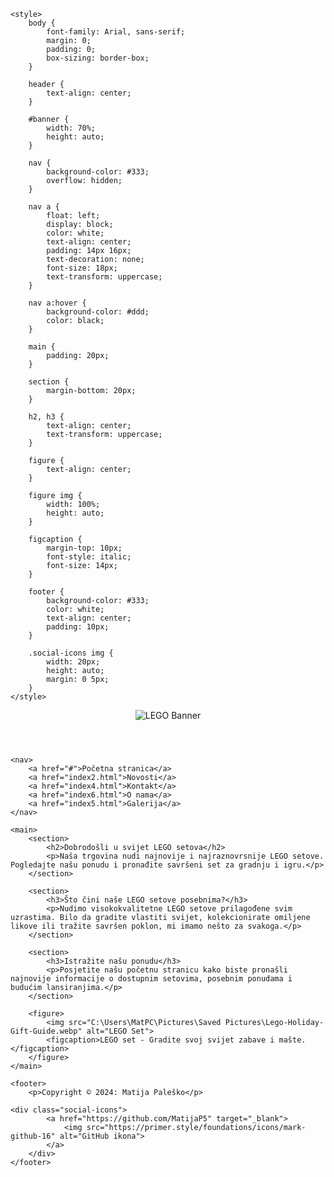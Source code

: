 <!DOCTYPE html>
<html lang="hr">
<head>
    <meta charset="UTF-8">
    <meta name="description" content="Prodaja LEGO setova - Veliki izbor LEGO setova za sve uzraste. Pronađite savršen set za sebe ili kao poklon.">
    <meta name="keywords" content="LEGO, prodaja, setovi, kockice, igračke">
    <meta name="author" content="Vaše Ime">
    <meta name="viewport" content="width=device-width, initial-scale=1.0">
    <title>Prodaja LEGO setova</title>

    <style>
        body {
            font-family: Arial, sans-serif;
            margin: 0;
            padding: 0;
            box-sizing: border-box;
        }

        header {
            text-align: center;
        }

        #banner {
            width: 70%;
            height: auto;
        }

        nav {
            background-color: #333;
            overflow: hidden;
        }

        nav a {
            float: left;
            display: block;
            color: white;
            text-align: center;
            padding: 14px 16px;
            text-decoration: none;
            font-size: 18px;
            text-transform: uppercase;
        }

        nav a:hover {
            background-color: #ddd;
            color: black;
        }

        main {
            padding: 20px;
        }

        section {
            margin-bottom: 20px;
        }

        h2, h3 {
            text-align: center;
            text-transform: uppercase;
        }

        figure {
            text-align: center;
        }

        figure img {
            width: 100%;
            height: auto;
        }

        figcaption {
            margin-top: 10px;
            font-style: italic;
            font-size: 14px;
        }

        footer {
            background-color: #333;
            color: white;
            text-align: center;
            padding: 10px;
        }

        .social-icons img {
            width: 20px;
            height: auto;
            margin: 0 5px;
        }
    </style>
</head>
<body>
    <header>
        <img id="banner" src="C:.\Users\MatPC.\Pictures.\Saved Pictures.\2fca64c73e0b970550c84ee765533b20.JPG" alt="LEGO Banner">
    </header>

    <nav>
        <a href="#">Početna stranica</a>
        <a href="index2.html">Novosti</a>
        <a href="index4.html">Kontakt</a>
        <a href="index6.html">O nama</a>
        <a href="index5.html">Galerija</a>
    </nav>

    <main>
        <section>
            <h2>Dobrodošli u svijet LEGO setova</h2>
            <p>Naša trgovina nudi najnovije i najraznovrsnije LEGO setove. Pogledajte našu ponudu i pronađite savršeni set za gradnju i igru.</p>
        </section>

        <section>
            <h3>Što čini naše LEGO setove posebnima?</h3>
            <p>Nudimo visokokvalitetne LEGO setove prilagođene svim uzrastima. Bilo da gradite vlastiti svijet, kolekcionirate omiljene likove ili tražite savršen poklon, mi imamo nešto za svakoga.</p>
        </section>

        <section>
            <h3>Istražite našu ponudu</h3>
            <p>Posjetite našu početnu stranicu kako biste pronašli najnovije informacije o dostupnim setovima, posebnim ponudama i budućim lansiranjima.</p>
        </section>

        <figure>
            <img src="C:\Users\MatPC\Pictures\Saved Pictures\Lego-Holiday-Gift-Guide.webp" alt="LEGO Set">
            <figcaption>LEGO set - Gradite svoj svijet zabave i mašte.</figcaption>
        </figure>
    </main>

    <footer>
        <p>Copyright © 2024: Matija Paleško</p>
	
	<div class="social-icons">
            <a href="https://github.com/MatijaP5" target="_blank">
                <img src="https://primer.style/foundations/icons/mark-github-16" alt="GitHub ikona">
            </a>
        </div>
    </footer>
</body>
</html>
